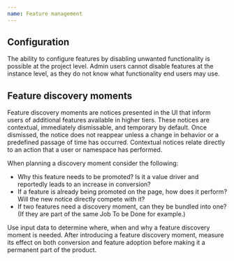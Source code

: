 ```yaml
---
name: Feature management
---
```


## Configuration

The ability to configure features by disabling unwanted functionality is possible at the project level. Admin users cannot disable features at the instance level, as they do not know what functionality end users may use.

## Feature discovery moments

Feature discovery moments are notices presented in the UI that inform users of additional features available in higher tiers. These notices are contextual, immediately dismissable, and temporary by default. Once dismissed, the notice does not reappear unless a change in behavior or a predefined passage of time has occurred. Contextual notices relate directly to an action that a user or namespace has performed.

When planning a discovery moment consider the following:

* Why this feature needs to be promoted? Is it a value driver and reportedly leads to an increase in conversion?
* If a feature is already being promoted on the page, how does it perform? Will the new notice directly compete with it?
* If two features need a discovery moment, can they be bundled into one? (If they are part of the same Job To be Done for example.)

Use input data to determine where, when and why a feature discovery moment is needed. After introducing a feature discovery moment, measure its effect on both conversion and feature adoption before making it a permanent part of the product.


